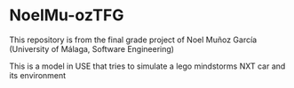 # NoelMu-ozTFG

This repository is from the final grade project of Noel Muñoz García (University of Málaga, Software Engineering)

This is a model in USE that tries to simulate a lego mindstorms NXT car and its environment
